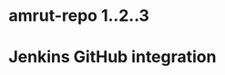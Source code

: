 # amrut-repo 1..2..3
<!DOCTYPE html>
<html>
<body>
<h1>Jenkins GitHub integration</h1>
</body>
</html>
